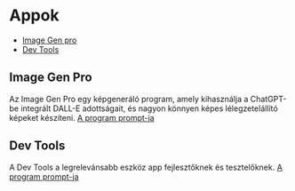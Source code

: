 # Appok

- [Image Gen pro](#image-gen-pro)
- [Dev Tools](#dev-tools)

## Image Gen Pro

Az Image Gen Pro egy képgeneráló program, amely kihasználja a ChatGPT-be integrált DALL-E adottságait, és nagyon könnyen képes lélegzetelállító képeket készíteni.
[A program prompt-ja](..Apps/Image%20Gen%20Pro.txt)

## Dev Tools

A Dev Tools a legrelevánsabb eszköz app fejlesztőknek és tesztelőknek.
[A program prompt-ja](..Apps/Dev_Tools.txt)
